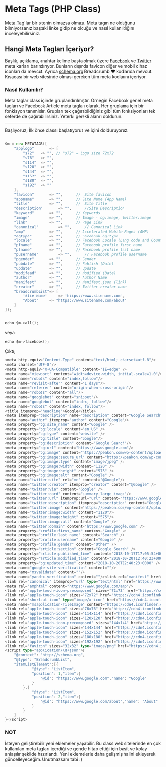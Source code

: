 # Meta Tags (PHP Class)

[Meta Tag](https://www.w3schools.com/tags/tag_meta.asp)'lar bir sitenin olmazsa olmazı. Meta tagın ne olduğunu bilmiyorsanız baştaki linke gidip ne olduğu ve nasıl kullanıldığını inceleyebilirsiniz. 

## Hangi Meta Tagları İçeriyor?

Başlık, açıklama, anahtar kelime başta olmak üzere [Facebook](https://developers.facebook.com/docs/sharing/webmasters/) ve [Twitter](https://developer.twitter.com/en/docs/tweets/optimize-with-cards/guides/getting-started.html) meta karları barındırıyor. Bunların dışında favicon diğer ve mobil cihaz iconları da mevcut. Ayrıca [schema.org](https://schema.org/breadcrumb) Breadcrumb ❤ kodlarıda mevcut. Kısacası bir web sitesinde olması gereken tüm meta kodlarını içeriyor.


### Nasıl Kullanılır?

Meta taglar class içinde gruplandırılmıştır. Örneğin Facebook genel meta tagları ve Facebook Article meta tagları olarak. Her gruplama için bir fonkisyon tanımlıdır. Grupları tek çağırabildiğiniz gibi tüm fonksiyonları tek seferde de çağırabilirsiniz. Yeterki gerekli alanrı doldurun.

---
Başlıyoruz;
İlk önce classı başlatıyoruz ve içini dolduruyoruz.

```go

$m = new METATAGS([
	"applogo" 		=> [
		"s72" 	=> "", // "s72" = Logo size 72x72
		"s76" 	=> "",
		"s114" 	=> "",
		"s120" 	=> "",
		"s144" 	=> "",
		"s152" 	=> "",
		"s180" 	=> "",
		"s192" 	=> ""
	],
	"favicon" 		=> "",		//	Site favicon
	"appname" 		=> "", 		// Site Name (App Name)
	"title" 		=> "",		//	Site Title
	"description" 		=> "",		//Site Description
	"keyword" 		=> "",		// Keywords
	"image" 		=> "",		// İmage - og:image, twitter:image
	"link" 			=> "",		// Page Link
	"canonical" 		=> "",		// Canonical Link
	"amp" 			=> "",		// Accelerated Mobile Pages (AMP)
	"ogtype" 		=> "",		// Facebook og:type
	"locale" 		=> "",		// Facebook Locale (Lang code and Country Code) eg: en_GB
	"pfname" 		=> "",		// Facebook profile first name
	"plname" 		=> "",		// Facebook profile last name
	"pusername" 		=> "",		// Facebook profile username
	"pgender" 		=> "",		// Gender
	"pubdate" 		=> "",		// Publish (Date)
	"update" 		=> "",		// Update
	"modifead"		=> "",		// Modified (Date)
	"author"		=> "",		// Author Name
	"manifest"		=> "", 		// Manifest.json (link)
	"creator"		=> "",		// Twitter creator name
	"breadcrumbList"=> [		
		"Site Name" 	=> "https://www.sitename.com",
		"About" 	=> "https://www.sitename.com/about"
	]
]);


echo $m->all();

```
veya 
```go
echo $m->facebook();
```
Çıktı;
```go
<meta http-equiv="Content-Type" content="text/html; charset=utf-8"/>
<meta charset="UTF-8"/>
<meta http-equiv="X-UA-Compatible" content="IE=edge" />
<meta name="viewport" content="width=device-width, initial-scale=1.0"/>
<meta name="robots" content="index,follow"/>
<meta name="revisit-after" content="1 days"/>
<meta name="referrer" content="origin-when-cross-origin"/>
<meta name="robots" content="all"/>
<meta name="googlebot" content="snippet"/>
<meta name="googlebot" content="index, follow"/>
<meta name="robots" content="index, follow"/>
<title itemprop="headline">Google</title>
<meta itemprop="description" name="description" content="Google Search"/><meta name="keywords" content="Google, Search">
<meta name="author" itemprop="author" content="Google"/>
<meta property="og:site_name" content="Google" />
<meta property="og:locale" content="en_US" />
<meta property="og:type" content="website" />
<meta property="og:title" content="Google"/>
<meta property="og:description" content="Google Search"/>
<meta property="og:url" content="https://www.google.com"/>
<meta property="og:image" content="https://peakon.com/wp-content/uploads/2018/06/google-company-culture-5-1120x575.jpg"/>
<meta property="og:image:secure_url" content="https://peakon.com/wp-content/uploads/2018/06/google-company-culture-5-1120x575.jpg" />
<meta property="og:image:type" content="image/jpeg" />
<meta property="og:image:width" content="1120" />
<meta property="og:image:height" content="575" />
<meta property="og:image:alt" content="Google" />
<meta name="twitter:site" rel="me" content="@Google"/>
<meta name="twitter:creator" itemprop="creator" content="@Google" />
<meta name="twitter:via" content="Google" />
<meta name="twitter:card" content="summary_large_image"/>
<meta name="twitter:url" itemprop:url="url" content="https://www.google.com"/>
<meta name="twitter:description" itemprop="description" content="Google Search"/>
<meta name="twitter:image" content="https://peakon.com/wp-content/uploads/2018/06/google-company-culture-5-1120x575.jpg"/>
<meta name="twitter:image:width" content="1120"/>
<meta name="twitter:image:height" content="575"/>
<meta name="twitter:image:alt" content="Google" />
<meta name="twitter:domain" content="https://www.google.com" />
<meta property="profile:first_name" content="Google" />
<meta property="profile:last_name" content="Search" />
<meta property="profile:username" content="Google" />
<meta property="profile:gender" content="Other" />
<meta property="article:section" content="Google Search" />
<meta property="article:published_time" content="2018-10-17T17:05:54+0000" />
<meta property="article:modified_time" content="2018-10-20T12:40:23+0000" />
<meta property="og:updated_time" content="2018-10-20T12:40:23+0000" />
<meta name="google-site-verification" content=""/>
<meta name="msvalidate" content=""/>
<meta name="yandex-verification" content=""/><link rel="manifest" href="https://www.google.com/manifest.json"/>
<link rel="canonical" itemprop="url" type="text/html" href="https://www.google.com"/>
<meta rel="amphtml" content="https://www.google.com/amp"/>
<link rel="apple-touch-icon-precomposed" sizes="72x72" href="https://cdn4.iconfinder.com/data/icons/new-google-logo-2015/400/new-google-favicon-512.png">
<link rel="apple-touch-icon" sizes="72x72" href="https://cdn4.iconfinder.com/data/icons/new-google-logo-2015/400/new-google-favicon-512.png"/>
<link rel="shortcut icon" type="image/x-icon" href="https://cdn4.iconfinder.com/data/icons/new-google-logo-2015/400/new-google-favicon-512.png"/>
<meta name="msapplication-TileImage" content="https://cdn4.iconfinder.com/data/icons/new-google-logo-2015/400/new-google-favicon-512.png" />
<link rel="apple-touch-icon" sizes="76x76" href="https://cdn4.iconfinder.com/data/icons/new-google-logo-2015/400/new-google-favicon-512.png"/>
<link rel="apple-touch-icon" sizes="114x114" href="https://cdn4.iconfinder.com/data/icons/new-google-logo-2015/400/new-google-favicon-512.png"/>
<link rel="apple-touch-icon" sizes="120x120" href="https://cdn4.iconfinder.com/data/icons/new-google-logo-2015/400/new-google-favicon-512.png"/>
<link rel="apple-touch-icon-precomposed" sizes="144x144" href="https://cdn4.iconfinder.com/data/icons/new-google-logo-2015/400/new-google-favicon-512.png">
<link rel="apple-touch-icon" sizes="144x144" href="https://cdn4.iconfinder.com/data/icons/new-google-logo-2015/400/new-google-favicon-512.png"/>
<link rel="apple-touch-icon" sizes="152x152" href="https://cdn4.iconfinder.com/data/icons/new-google-logo-2015/400/new-google-favicon-512.png"/>
<link rel="apple-touch-icon" sizes="180x180" href="https://cdn4.iconfinder.com/data/icons/new-google-logo-2015/400/new-google-favicon-512.png"/>
<link rel="apple-touch-icon" sizes="192x192" href="https://cdn4.iconfinder.com/data/icons/new-google-logo-2015/400/new-google-favicon-512.png"/>
<link rel="favicon" sizes="32x32" type="image/png" href="https://cdn4.iconfinder.com/data/icons/new-google-logo-2015/400/new-google-favicon-512.png"/>
<script type="application/ld+json">{
	"@context": "http://schema.org",
	"@type": "BreadcrumbList",
	"itemListElement":[{
			"@type": "ListItem",
			"position": 1,"item":{
				"@id": "https://www.google.com","name": "Google"
			}
		},{
			"@type": "ListItem",
			"position": 2,"item":{
				"@id": "https://www.google.com/about","name": "About"
			}
		}
	]
}</script>
```

### NOT
İsteyen geliştirebilir yeni eklemeler yapabilir. Bu class web sitelerinde en çok kullanılan meta tagları içerdiği ve genele hitap ettiği için basit ve kolay anlaşılır şekilde hazırlandı. Yeni eklemelerle daha gelişmiş halini ekleyerek güncelleyeceğim. Unutmazsam tabi :)


